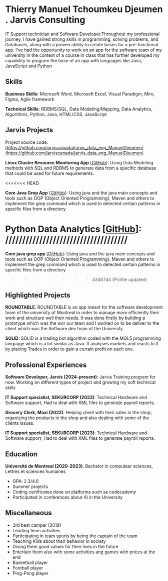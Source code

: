 # Thierry Manuel Tchoumkeu Djeumen . Jarvis Consulting

IT Support technician and Software Developer.Throughout my professional journey, I have gained strong skills in programming, solving problems, and Databases, along with a proven ability to create bases for a pre-functional app. I've had the opportunity to work on an app for the software team of my university in the context of a course in class that has further developed my capability to program the base of an app with languages like Java, JavaScript and Python

## Skills

**Business Skills:** Microsoft Word, Microsoft Excel, Visual Paradigm, Miro, Figma, Agile framework

**Technical Skills:** RDBMS/SQL, Data Modeling/Mapping, Data Analytics, Algorithms, Python, Java, HTML/CSS, JavaScript

## Jarvis Projects

Project source code: [https://github.com/jarviscanada/jarvis_data_eng_ManuelDjeumen](https://github.com/jarviscanada/jarvis_data_eng_ManuelDjeumen)


**Linux Cluster Resource Monitoring App** [[GitHub](https://github.com/jarviscanada/jarvis_data_eng_ManuelDjeumen/tree/master/linux_sql)]: Using Data Modeling methods with SQL and RDBMS to generate data from a specific database that could be used for future requirements.

<<<<<<< HEAD

**Core Java Grep App** [[GitHub](https://github.com/jarviscanada/jarvis_data_eng_ManuelDjeumen/tree/master/core_java)]: Using java and the java main concepts and tools such as OOP (Object Oriented Programming), Maven and others to implement the grep command which is used to detected certain patterns in specific files from a directory


**Python Data Analytics** [[GitHub](https://github.com/jarviscanada/jarvis_data_eng_ManuelDjeumen/tree/master/python_data_anlytics)]: ////////////////////////////////////
=======
**Core java grep app** [[GitHub](https://github.com/jarviscanada/jarvis_data_eng_ManuelDjeumen/tree/master/core_java)]: Using java and the java main concepts and tools such as OOP (Object Oriented Programming), Maven and others to implement the grep command which is used to detected certain patterns in specific files from a directory
>>>>>>> d3467d4 (Profile updated)


## Highlighted Projects
**ROUNDTABLE**: ROUNDTABLE is an app meant for the software development team of the university of Montreal in order to manage more efficiently their work and structure well their needs. It was done firstly by building a prototype which was the wor our team and I worked on to be deliver to the client which was the Software dev team of the University.

**SOLID**: SOLID is a trading bot algorithm coded with the MQL5 programming language which is a lot similar as Java. It analyses markets and reacts to it by placing Trades in order to gain a certain profit on each one.


## Professional Experiences

**Software Developer, Jarvis (2024-present)**: Jarvis Training program for now. Working on different types of project and growing my soft technical skills

**IT Support specialist, SEKURCORP (2023)**: Technical Hardware and Software support; Had to deal with XML files to generate payroll reports.

**Grocery Clerk, Maxi (2022)**: Helping client with their sales in the shop; organizing the products in the shop and also dealing with some of the clients issues.

**IT Support specialist, SEKURCORP (2023)**: Technical Hardware and Software support; Had to deal with XML files to generate payroll reports.


## Education
**Université de Montreal (2020-2023)**, Bachelor in computeer sciences, Lettres et sciences humaines
- GPA: 2.3/4.0
- Summer projects
- Coding certificates done on platforms such as codecademy
- Participated in conferences about AI in the University


## Miscellaneous
- 3rd best camper (2019)
- Leading team activities
- Participating in team sports by being the captain of the team
- Teaching Kids about their behavior in society
- Giving them good values for their lives in the future
- Entertain them also with some activities ang games with prices at the end
- Basketball player
- Football player
- Ping-Pong player